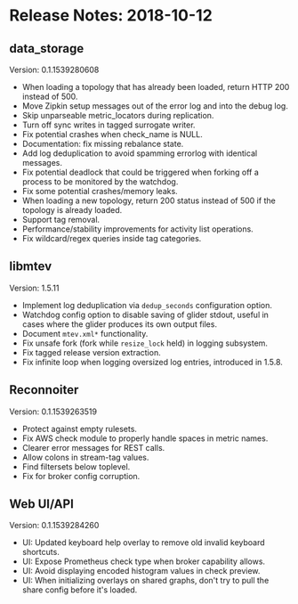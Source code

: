# Release Notes: 2018-10-12

## data\_storage

Version: 0.1.1539280608

* When loading a topology that has already been loaded, return HTTP 200 instead of
  500.
* Move Zipkin setup messages out of the error log and into the debug log.
* Skip unparseable metric\_locators during replication.
* Turn off sync writes in tagged surrogate writer.
* Fix potential crashes when check\_name is NULL.
* Documentation: fix missing rebalance state.
* Add log deduplication to avoid spamming errorlog with identical messages.
* Fix potential deadlock that could be triggered when forking off a process to
  be monitored by the watchdog.
* Fix some potential crashes/memory leaks.
* When loading a new topology, return 200 status instead of 500 if the topology
  is already loaded.
* Support tag removal.
* Performance/stability improvements for activity list operations.
* Fix wildcard/regex queries inside tag categories.

## libmtev

Version: 1.5.11

* Implement log deduplication via `dedup_seconds` configuration option.
* Watchdog config option to disable saving of glider stdout, useful in cases
  where the glider produces its own output files.
* Document `mtev.xml*` functionality.
* Fix unsafe fork (fork while `resize_lock` held) in logging subsystem.
* Fix tagged release version extraction.
* Fix infinite loop when logging oversized log entries, introduced in 1.5.8.

## Reconnoiter

Version: 0.1.1539263519

* Protect against empty rulesets.
* Fix AWS check module to properly handle spaces in metric names.
* Clearer error messages for REST calls.
* Allow colons in stream-tag values.
* Find filtersets below toplevel.
* Fix for broker config corruption.

## Web UI/API

Version: 0.1.1539284260

* UI: Updated keyboard help overlay to remove old invalid keyboard shortcuts.
* UI: Expose Prometheus check type when broker capability allows.
* UI: Avoid displaying encoded histogram values in check preview.
* UI: When initializing overlays on shared graphs, don't try to pull the share
  config before it's loaded.

